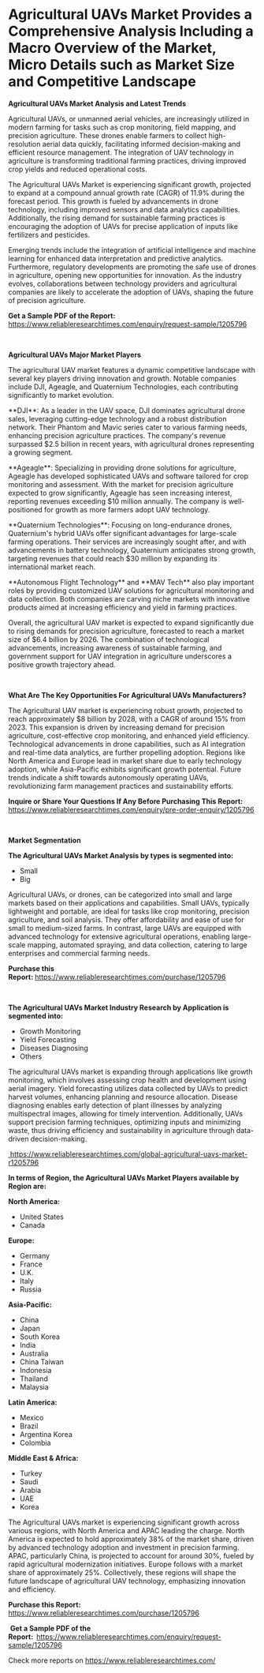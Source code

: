 <p><h1>Agricultural UAVs Market Provides a Comprehensive Analysis Including a Macro Overview of the Market, Micro Details such as Market Size and Competitive Landscape</h1></p><p><strong>Agricultural UAVs Market Analysis and Latest Trends</strong></p>
<p><p>Agricultural UAVs, or unmanned aerial vehicles, are increasingly utilized in modern farming for tasks such as crop monitoring, field mapping, and precision agriculture. These drones enable farmers to collect high-resolution aerial data quickly, facilitating informed decision-making and efficient resource management. The integration of UAV technology in agriculture is transforming traditional farming practices, driving improved crop yields and reduced operational costs.</p><p>The Agricultural UAVs Market is experiencing significant growth, projected to expand at a compound annual growth rate (CAGR) of 11.9% during the forecast period. This growth is fueled by advancements in drone technology, including improved sensors and data analytics capabilities. Additionally, the rising demand for sustainable farming practices is encouraging the adoption of UAVs for precise application of inputs like fertilizers and pesticides. </p><p>Emerging trends include the integration of artificial intelligence and machine learning for enhanced data interpretation and predictive analytics. Furthermore, regulatory developments are promoting the safe use of drones in agriculture, opening new opportunities for innovation. As the industry evolves, collaborations between technology providers and agricultural companies are likely to accelerate the adoption of UAVs, shaping the future of precision agriculture.</p></p>
<p><strong>Get a Sample PDF of the Report:&nbsp;</strong> <a href="https://www.reliableresearchtimes.com/enquiry/request-sample/1205796?utm_campaign=2325&utm_medium=2&utm_source=Github&utm_content=ia&utm_term=19022025&utm_id=agricultural-uavs">https://www.reliableresearchtimes.com/enquiry/request-sample/1205796</a></p>
<p>&nbsp;</p>
<p><strong>Agricultural UAVs Major Market Players</strong></p>
<p><p>The agricultural UAV market features a dynamic competitive landscape with several key players driving innovation and growth. Notable companies include DJI, Ageagle, and Quaternium Technologies, each contributing significantly to market evolution.</p><p>**DJI**: As a leader in the UAV space, DJI dominates agricultural drone sales, leveraging cutting-edge technology and a robust distribution network. Their Phantom and Mavic series cater to various farming needs, enhancing precision agriculture practices. The company's revenue surpassed $2.5 billion in recent years, with agricultural drones representing a growing segment.</p><p>**Ageagle**: Specializing in providing drone solutions for agriculture, Ageagle has developed sophisticated UAVs and software tailored for crop monitoring and assessment. With the market for precision agriculture expected to grow significantly, Ageagle has seen increasing interest, reporting revenues exceeding $10 million annually. The company is well-positioned for growth as more farmers adopt UAV technology.</p><p>**Quaternium Technologies**: Focusing on long-endurance drones, Quaternium's hybrid UAVs offer significant advantages for large-scale farming operations. Their services are increasingly sought after, and with advancements in battery technology, Quaternium anticipates strong growth, targeting revenues that could reach $30 million by expanding its international market reach.</p><p>**Autonomous Flight Technology** and **MAV Tech** also play important roles by providing customized UAV solutions for agricultural monitoring and data collection. Both companies are carving niche markets with innovative products aimed at increasing efficiency and yield in farming practices.</p><p>Overall, the agricultural UAV market is expected to expand significantly due to rising demands for precision agriculture, forecasted to reach a market size of $6.4 billion by 2026. The combination of technological advancements, increasing awareness of sustainable farming, and government support for UAV integration in agriculture underscores a positive growth trajectory ahead.</p></p>
<p>&nbsp;</p>
<p><strong>What Are The Key Opportunities For Agricultural UAVs Manufacturers?</strong></p>
<p><p>The Agricultural UAV market is experiencing robust growth, projected to reach approximately $8 billion by 2028, with a CAGR of around 15% from 2023. This expansion is driven by increasing demand for precision agriculture, cost-effective crop monitoring, and enhanced yield efficiency. Technological advancements in drone capabilities, such as AI integration and real-time data analytics, are further propelling adoption. Regions like North America and Europe lead in market share due to early technology adoption, while Asia-Pacific exhibits significant growth potential. Future trends indicate a shift towards autonomously operating UAVs, revolutionizing farm management practices and sustainability efforts.</p></p>
<p><strong>Inquire or Share Your Questions If Any Before Purchasing This Report:</strong> <a href="https://www.reliableresearchtimes.com/enquiry/pre-order-enquiry/1205796?utm_campaign=2325&utm_medium=2&utm_source=Github&utm_content=ia&utm_term=19022025&utm_id=agricultural-uavs">https://www.reliableresearchtimes.com/enquiry/pre-order-enquiry/1205796</a></p>
<p>&nbsp;</p>
<p><strong>Market Segmentation</strong></p>
<p><strong>The Agricultural UAVs Market Analysis by types is segmented into:</strong></p>
<p><ul><li>Small</li><li>Big</li></ul></p>
<p><p>Agricultural UAVs, or drones, can be categorized into small and large markets based on their applications and capabilities. Small UAVs, typically lightweight and portable, are ideal for tasks like crop monitoring, precision agriculture, and soil analysis. They offer affordability and ease of use for small to medium-sized farms. In contrast, large UAVs are equipped with advanced technology for extensive agricultural operations, enabling large-scale mapping, automated spraying, and data collection, catering to large enterprises and commercial farming needs.</p></p>
<p><strong>Purchase this Report:&nbsp;</strong><a href="https://www.reliableresearchtimes.com/purchase/1205796?utm_campaign=2325&utm_medium=2&utm_source=Github&utm_content=ia&utm_term=19022025&utm_id=agricultural-uavs">https://www.reliableresearchtimes.com/purchase/1205796</a></p>
<p>&nbsp;</p>
<p><strong>The Agricultural UAVs Market Industry Research by Application is segmented into:</strong></p>
<p><ul><li>Growth Monitoring</li><li>Yield Forecasting</li><li>Diseases Diagnosing</li><li>Others</li></ul></p>
<p><p>The agricultural UAVs market is expanding through applications like growth monitoring, which involves assessing crop health and development using aerial imagery. Yield forecasting utilizes data collected by UAVs to predict harvest volumes, enhancing planning and resource allocation. Disease diagnosing enables early detection of plant illnesses by analyzing multispectral images, allowing for timely intervention. Additionally, UAVs support precision farming techniques, optimizing inputs and minimizing waste, thus driving efficiency and sustainability in agriculture through data-driven decision-making.</p></p>
<p><a href="https://www.reliableresearchtimes.com/global-agricultural-uavs-market-r1205796?utm_campaign=2325&utm_medium=2&utm_source=Github&utm_content=ia&utm_term=19022025&utm_id=agricultural-uavs">&nbsp;https://www.reliableresearchtimes.com/global-agricultural-uavs-market-r1205796</a></p>
<p><strong>In terms of Region, the Agricultural UAVs Market Players available by Region are:</strong></p>
<p>
    <p> <strong> North America: </strong>
        <ul>
            <li>United States</li>
            <li>Canada</li>
        </ul>
        </p> 
    <p> <strong> Europe: </strong>
        <ul>
            <li>Germany</li>
            <li>France</li>
            <li>U.K.</li>
            <li>Italy</li>
            <li>Russia</li>
        </ul>
        </p> 
    <p> <strong> Asia-Pacific: </strong>
        <ul>
            <li>China</li>
            <li>Japan</li>
            <li>South Korea</li>
            <li>India</li>
            <li>Australia</li>
            <li>China Taiwan</li>
            <li>Indonesia</li>
            <li>Thailand</li>
            <li>Malaysia</li>
        </ul>
        </p> 
    <p> <strong> Latin America: </strong>
        <ul>
            <li>Mexico</li>
            <li>Brazil</li>
            <li>Argentina Korea</li>
            <li>Colombia</li>
        </ul>
        </p> 
    <p> <strong> Middle East & Africa: </strong>
        <ul>
            <li>Turkey</li>
            <li>Saudi</li>
            <li>Arabia</li>
            <li>UAE</li>
            <li>Korea</li>
        </ul>
    </p>
    </p>
<p><p>The Agricultural UAVs market is experiencing significant growth across various regions, with North America and APAC leading the charge. North America is expected to hold approximately 38% of the market share, driven by advanced technology adoption and investment in precision farming. APAC, particularly China, is projected to account for around 30%, fueled by rapid agricultural modernization initiatives. Europe follows with a market share of approximately 25%. Collectively, these regions will shape the future landscape of agricultural UAV technology, emphasizing innovation and efficiency.</p></p>
<p><strong>Purchase this Report: </strong><a href="https://www.reliableresearchtimes.com/purchase/1205796?utm_campaign=2325&utm_medium=2&utm_source=Github&utm_content=ia&utm_term=19022025&utm_id=agricultural-uavs">https://www.reliableresearchtimes.com/purchase/1205796</a></p>
<p>&nbsp;<strong>Get a Sample PDF of the Report:&nbsp;&nbsp;</strong><a href="https://www.reliableresearchtimes.com/enquiry/request-sample/1205796?utm_campaign=2325&utm_medium=2&utm_source=Github&utm_content=ia&utm_term=19022025&utm_id=agricultural-uavs">https://www.reliableresearchtimes.com/enquiry/request-sample/1205796</a></p>
<p><strong></strong></p>
<p>Check more reports on <a href="https://www.reliableresearchtimes.com/?utm_campaign=2325&utm_medium=2&utm_source=Github&utm_content=ia&utm_term=19022025&utm_id=agricultural-uavs">https://www.reliableresearchtimes.com/</a></p>
